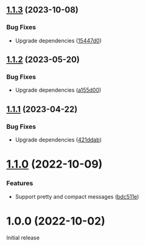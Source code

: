 ## [1.1.3](https://github.com/prantlf/webpack-loader-denolint/compare/v1.1.2...v1.1.3) (2023-10-08)


### Bug Fixes

* Upgrade dependencies ([15447d0](https://github.com/prantlf/webpack-loader-denolint/commit/15447d082273873e7b38443e612a5e90e5e9178c))

## [1.1.2](https://github.com/prantlf/webpack-loader-denolint/compare/v1.1.1...v1.1.2) (2023-05-20)


### Bug Fixes

* Upgrade dependencies ([a155d00](https://github.com/prantlf/webpack-loader-denolint/commit/a155d0068098d18b23e7400cde372f5da9fc44c3))

## [1.1.1](https://github.com/prantlf/webpack-loader-denolint/compare/v1.1.0...v1.1.1) (2023-04-22)


### Bug Fixes

* Upgrade dependencies ([421ddab](https://github.com/prantlf/webpack-loader-denolint/commit/421ddab32828bf4b144dd55e375fb445e04c6b87))

# [1.1.0](https://github.com/prantlf/webpack-loader-denolint/compare/v1.0.0...v1.1.0) (2022-10-09)


### Features

* Support pretty and compact messages ([bdc511e](https://github.com/prantlf/webpack-loader-denolint/commit/bdc511e0203f531df37aa3b426e89cf350ad7ff7))

# 1.0.0 (2022-10-02)

Initial release

